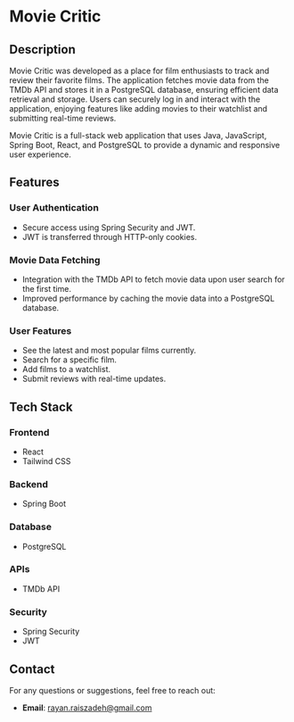 # Movie Critic

## Description

Movie Critic was developed as a place for film enthusiasts to track and review their favorite films. The application fetches movie data from the TMDb API and stores it in a PostgreSQL database, ensuring efficient data retrieval and storage. Users can securely log in and interact with the application, enjoying features like adding movies to their watchlist and submitting real-time reviews.

Movie Critic is a full-stack web application that uses Java, JavaScript, Spring Boot, React, and PostgreSQL to provide a dynamic and responsive user experience.

## Features

### User Authentication
- Secure access using Spring Security and JWT.
- JWT is transferred through HTTP-only cookies.

### Movie Data Fetching
- Integration with the TMDb API to fetch movie data upon user search for the first time.
- Improved performance by caching the movie data into a PostgreSQL database.

### User Features
- See the latest and most popular films currently.
- Search for a specific film.
- Add films to a watchlist.
- Submit reviews with real-time updates.

## Tech Stack

### Frontend
- React
- Tailwind CSS

### Backend
- Spring Boot

### Database
- PostgreSQL

### APIs
- TMDb API

### Security
- Spring Security
- JWT

## Contact

For any questions or suggestions, feel free to reach out:

- **Email**: rayan.raiszadeh@gmail.com
